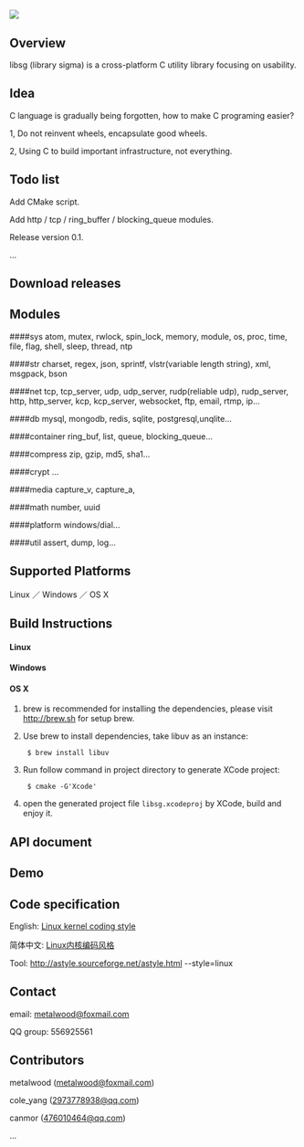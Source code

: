 # ![](logo.png)

## Overview

libsg (library sigma) is a cross-platform C utility library focusing on usability.

## Idea
C language is gradually being forgotten, how to make C programing easier?

1, Do not reinvent wheels, encapsulate good wheels.

2, Using C to build important infrastructure, not everything.

## Todo list
Add CMake script.

Add http / tcp / ring_buffer / blocking_queue modules.

Release version 0.1.

...

## Download releases

## Modules

####sys
atom, mutex, rwlock, spin_lock, memory, module, os, proc, time, file, flag, shell, sleep, thread, ntp

####str
charset, regex, json, sprintf, vlstr(variable length string), xml, msgpack, bson

####net
tcp, tcp_server, udp, udp_server, rudp(reliable udp), rudp_server, http, http_server, kcp, kcp_server, websocket, ftp, email, rtmp, ip...

####db
mysql, mongodb, redis, sqlite, postgresql,unqlite...

####container
ring_buf, list, queue, blocking_queue...

####compress
zip, gzip, md5, sha1...

####crypt
...

####media
capture_v, capture_a, 

####math
number, uuid

####platform
windows/dial...

####util
assert, dump, log...

## Supported Platforms

Linux ／ Windows ／ OS X

## Build Instructions

#### Linux

#### Windows

#### OS X

1. brew is recommended for installing the dependencies, please visit http://brew.sh for setup brew.

2. Use brew to install dependencies, take libuv as an instance:

        $ brew install libuv

3. Run follow command in project directory to generate XCode project:

        $ cmake -G'Xcode'

4. open the generated project file `libsg.xcodeproj` by XCode, build and enjoy it.

## API document

## Demo

## Code specification

English: [Linux kernel coding style](https://www.kernel.org/doc/Documentation/CodingStyle)

简体中文: [Linux内核编码风格](http://www.cnblogs.com/baochuan/archive/2013/04/08/3006615.html)

Tool: http://astyle.sourceforge.net/astyle.html --style=linux

## Contact

email: metalwood@foxmail.com

QQ group: 556925561

## Contributors
metalwood (metalwood@foxmail.com)

cole_yang (2973778938@qq.com)

canmor (476010464@qq.com)

...
